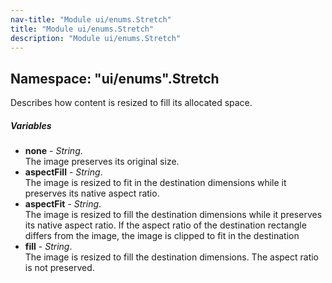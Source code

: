 ```yaml
---
nav-title: "Module ui/enums.Stretch"
title: "Module ui/enums.Stretch"
description: "Module ui/enums.Stretch"
---
```

## Namespace: "ui/enums".Stretch
Describes how content is resized to fill its allocated space.

##### Variables
 - **none** - _String_.    
  The image preserves its original size.
 - **aspectFill** - _String_.    
  The image is resized to fit in the destination dimensions while it preserves its native aspect ratio.
 - **aspectFit** - _String_.    
  The image is resized to fill the destination dimensions while it preserves
its native aspect ratio. If the aspect ratio of the destination rectangle differs from the image,
the image is clipped to fit in the destination
 - **fill** - _String_.    
  The image is resized to fill the destination dimensions. The aspect ratio is not preserved.